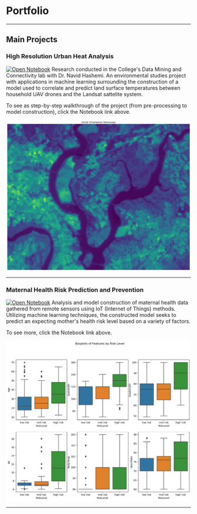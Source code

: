 # Portfolio

---

## Main Projects 

### High Resolution Urban Heat Analysis
[![Open Notebook](https://img.shields.io/badge/Jupyter-Open_Notebook-blue?logo=Jupyter)](Notebooks/high_resolution.html)
Research conducted in the College's Data Mining and Connectivity lab with Dr. Navid Hashemi. 
An environmental studies project with applications in machine learning surrounding the construction of a model used to correlate and predict land surface temperatures between household UAV drones and the Landsat sattelite system.

To see as step-by-step walkthrough of the project (from pre-processing to model construction), click the Notebook link above.

 
<img src="images/landsat.png?raw=true"/>

---
### Maternal Health Risk Prediction and Prevention
[![Open Notebook](https://img.shields.io/badge/Jupyter-Open_Notebook-blue?logo=Jupyter)](Notebooks/maternal.html)
Analysis and model construction of maternal health data gathered from remote sensors using IoT (Internet of Things) methods.
Utilizing machine learning techniques, the constructed model seeks to predict an expecting mother's health risk level based on a variety of factors.

To see more, click the Notebook link above.

<img src="images/boxplots.png?raw=true"/>

---



